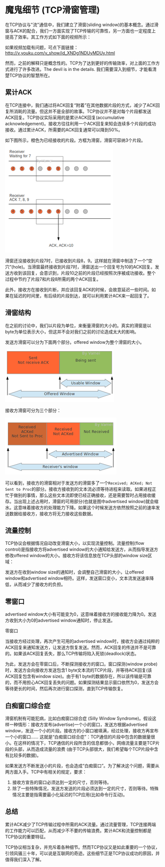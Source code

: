 # 魔鬼细节 (TCP滑窗管理)

在TCP协议与"流"通信中，我们建立了滑窗(sliding
window)的基本概念。通过滑窗与ACK的配合，我们一方面实现了TCP传输的可靠性，另一方面也一定程度上提高了效率。其工作方式如下面的视频所示：

如果视频加载有问题，可点下面链接： http://v.youku.com/v_show/id_XNDg1NDUyMDUy.html

然而，之前的解释只是概念性的。TCP为了达到更好的传输效率，对上面的工作方式进行了许多改进。The devil is in the details.
我们需要深入到细节，才能看清楚TCP协议的智慧所在。

## 累计ACK

在TCP连接中，我们通过将ACK回复“附着”在其他数据片段的方式，减少了ACK回复所消耗的流量。但这并不是全部的故事。TCP协议并不是对每个片段都发送ACK回复。TCP协议实际采用的是累计ACK回复(accumulative
acknowledgement)。接收方往往利用一个ACK回复来知会连续多个片段的成功接收。通过累计ACK，所需要的ACK回复通常可以降到50%。

如下图所示，橙色为已经接收的片段。方框为滑窗，滑窗可容纳3个片段。
![](../img/11/ack.png)

滑窗还没接收到片段7时，已接收到片段8，9。这样就在滑窗中制造了一个“空穴”(hole)。当滑窗最终接收到片段7时，滑窗送出一个回复号为10的ACK回复。发送方收到该回复，会意识到，片段10之前的片段已经按照次序被成功接收。整个过程中节约了片段7和片段8所需的两个ACK回复。

此外，接收方在接收到片断，并应该回复ACK的时候，会故意延迟一些时间。如果在延迟的时间里，有后续的片段到达，就可以利用累计ACK来一起回复了。

 

## 滑窗结构
在之前的讨论中，我们以片段为单位，来衡量滑窗的大小的。真实的滑窗是以byte为单位表示大小，但这并不会对我们之前的讨论造成太大的影响。

发送方滑窗可以分为下面两个部分。offered window为整个滑窗的大小。

![](../img/11/sender-window.png)

接收方滑窗可分为三个部分：

![](../img/11/receiver-window.png)
 

可以看到，接收方的滑窗相对于发送方的滑窗多了一个`Received; ACKed; Not Sent to
Proc`的部分。接收方接收到的文本流必须等待进程来读取。如果进程正忙于做别的事情，那么这些文本流即使已经正确接收，还是需要暂时占用接收缓存。当出现上述占用时，滑窗的可用部分(也就是图中advertised
window)就会缩水。这意味着接收方的处理能力下降。如果这个时候发送方依然按照之前的速率发送数据给接收方，接收方将无力接收这些数据。

## 流量控制

TCP协议会根据情况自动改变滑窗大小，以实现流量控制。流量控制(flow control)是指接收方将advertised
window的大小通知给发送方，从而指导发送方修改offered window的大小。接收方将该信息放在TCP头部的window size区域：

发送方在收到window size的通知时，会调整自己滑窗的大小，让offered window和advertised
window相符。这样，发送窗口变小，文本流发送速率降低，从而减少了接收方的负担。

## 零窗口
advertised window大小有可能变为0，这意味着接收方的接收能力降为0。发送方收到大小为0的advertised window通知时，停止发送。

零窗口

当接收方经过处理，再次产生可用的advertised
window时，接收方会通过纯粹的ACK回复来通知发送方，让发送方恢复发送。然而，ACK回复的传送并不是可靠的。如果该ACK回复丢失，那么TCP传输将陷入死锁(deadlock)状态。

为此，发送方会在零窗口后，不断探测接收方的窗口。窗口探测(window probe)时，发送方会向接收方发送包含1
byte文本流的TCP片段，并等待ACK回复(该ACK回复包含有window size)。由于有1
byte的数据存在，所以该传输是可靠的，而不用担心ACK回复丢失的问题。如果探测结果显示窗口依然为0，发送方会等待更长的时间，然后再次进行窗口探测，直到TCP传输恢复。

## 白痴窗口综合症
滑窗机制有可能犯病，比如白痴窗口综合症 (Silly Window
Syndrome)。假设这样一种情形：接收方宣布(advertise)一个小的窗口，发送方根据advertised
window，发送一个小的片段。接收方的小窗口被填满，经过处理，接收方再宣布一个小的窗口……
这就是“白痴窗口综合症”：TCP通信的片段中包含的数据量很小。在这样的情况下，TCP通信的片段所含的信息都很小，网络流量主要是TCP片段的头部，从而造成流量的浪费
(由于TCP头部很大，我们希望每个TCP片段中含有比较多的数据)。

如果发送方不断发送小的片段，也会造成“白痴窗口”。为了解决这个问题，需要从两方面入手。TCP中有相关的规定，要求：

1. 接收方宣告的窗口必须达到一定的尺寸，否则等待。
2. 除了一些特殊情况，发送方发送的片段必须达到一定的尺寸，否则等待。特殊情况主要是指需要最小化延迟的TCP应用(比如命令行互动)。

## 总结

累计ACK减少了TCP传输过程中所需的ACK流量。通过流量管理，TCP连接两端的工作能力可以匹配，从而减少不不要的传输浪费。累计ACK和流量控制都是TCP协议的重要特征。

TCP协议相当复杂，并充斥着各种细节。然而TCP协议又是如此重要的一个协议，引领风骚三十年，可以说是互联网的奇迹。这些细节正是TCP协议成功的原因，并值得我们深入了解。
